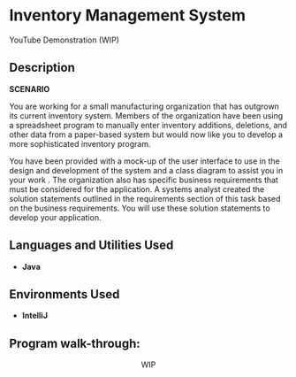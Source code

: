 # <h1>Inventory Management System</h1>

YouTube Demonstration (WIP)

<h2>Description</h2>
<b>SCENARIO</b>
<p>You are working for a small manufacturing organization that has outgrown its current inventory system. Members of the organization have been using a spreadsheet program to manually enter inventory additions, deletions, and other data from a paper-based system but would now like you to develop a more sophisticated inventory program.</p>

<p>You have been provided with a mock-up of the user interface to use in the design and development of the system and a class diagram to assist you in your work . The organization also has specific business requirements that must be considered for the application. A systems analyst created the solution statements outlined in the requirements section of this task based on the business requirements. You will use these solution statements to develop your application.</p>


<h2>Languages and Utilities Used</h2>

- <b>Java</b> 

<h2>Environments Used </h2>

- <b>IntelliJ</b>

<h2>Program walk-through:</h2>

<p align="center">WIP</p>


<!--
 ```diff
- text in red
+ text in green
! text in orange
# text in gray
@@ text in purple (and bold)@@
```
--!>
